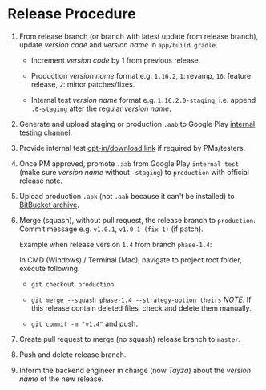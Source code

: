 # Release Procedure

1. From release branch (or branch with latest update from release branch), update *version code* and *version name* in `app/build.gradle`.
	- Increment *version code* by 1 from previous release.

	- Production *version name* format e.g. `1.16.2`, `1`: revamp, `16`: feature release, `2`: minor patches/fixes.

	- Internal test *version name* format e.g. `1.16.2.0-staging`, i.e. append `.0-staging` after the regular *version name*.

2. Generate and upload staging or production `.aab` to Google Play [internal testing channel](https://play.google.com/apps/publish/?account=6319259342473059561#ManageReleaseTrackPlace:p=sg.searchhouse.agentconnect&appid=4973618098911638898&releaseTrackId=4699584016884002427).

3. Provide internal test [opt-in/download link](https://play.google.com/apps/internaltest/4699584016884002427) if required by PMs/testers.

4. Once PM approved, promote `.aab` from Google Play `internal test` (make sure *version name* without `-staging`) to `production` with official release note.

5. Upload production `.apk` (not `.aab` because it can't be installed) to [BitBucket archive](https://bitbucket.org/streetsinemobileengineers/agent-connect-android/downloads/).

6. Merge (squash), without pull request, the release branch to `production`. Commit message e.g. `v1.0.1`, `v1.0.1 (fix 1)` (if patch).

	Example when release version `1.4` from branch `phase-1.4`:

	In CMD (Windows) / Terminal (Mac), navigate to project root folder, execute following.

	- `git checkout production`

	- `git merge --squash phase-1.4 --strategy-option theirs`
    	*NOTE*: If this release contain deleted files, check and delete them manually.

	- `git commit -m "v1.4"` and push.

7. Create pull request to merge (no squash) release branch to `master`.

8. Push and delete release branch.

9. Inform the backend engineer in charge (now *Tayza*) about the *version name* of the new release.